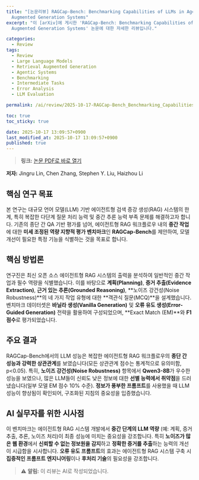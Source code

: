 ```yaml
---
title: "[논문리뷰] RAGCap-Bench: Benchmarking Capabilities of LLMs in Agentic Retrieval
  Augmented Generation Systems"
excerpt: "이 [arXiv]에 게시한 'RAGCap-Bench: Benchmarking Capabilities of LLMs in Agentic Retrieval
  Augmented Generation Systems' 논문에 대한 자세한 리뷰입니다."

categories:
  - Review
tags:
  - Review
  - Large Language Models
  - Retrieval Augmented Generation
  - Agentic Systems
  - Benchmarking
  - Intermediate Tasks
  - Error Analysis
  - LLM Evaluation

permalink: /ai/review/2025-10-17-RAGCap-Bench_Benchmarking_Capabilities_of_LLMs_in_Agentic_Retrieval_Augmented_Generation_Systems/

toc: true
toc_sticky: true

date: 2025-10-17 13:09:57+0900
last_modified_at: 2025-10-17 13:09:57+0900
published: true
---
```

> **링크:** [논문 PDF로 바로 열기](https://arxiv.org/abs/2510.13910)

**저자:** Jingru Lin, Chen Zhang, Stephen Y. Liu, Haizhou Li



## 핵심 연구 목표
본 연구는 대규모 언어 모델(LLM) 기반 에이전트형 검색 증강 생성(RAG) 시스템의 한계, 특히 복잡한 다단계 질문 처리 능력 및 중간 추론 능력 부족 문제를 해결하고자 합니다. 기존의 종단 간 QA 기반 평가를 넘어, 에이전트형 RAG 워크플로우 내의 **중간 작업**에 대한 **미세 조정된 역량 지향적 평가 벤치마크**인 **RAGCap-Bench**를 제안하여, 모델 개선이 필요한 특정 기능을 식별하는 것을 목표로 합니다.

## 핵심 방법론
연구진은 최신 오픈 소스 에이전트형 RAG 시스템의 출력을 분석하여 일반적인 중간 작업과 필수 역량을 식별했습니다. 이를 바탕으로 **계획(Planning)**, **증거 추출(Evidence Extraction)**, **근거 있는 추론(Grounded Reasoning)**, **노이즈 강건성(Noise Robustness)**의 네 가지 작업 유형에 대한 **객관식 질문(MCQ)**을 설계했습니다. 벤치마크 데이터셋은 **바닐라 생성(Vanilla Generation)** 및 **오류 유도 생성(Error-Guided Generation)** 전략을 활용하여 구성되었으며, **Exact Match (EM)**와 **F1 점수**로 평가되었습니다.

## 주요 결과
RAGCap-Bench에서의 LLM 성능은 복잡한 에이전트형 RAG 워크플로우의 **종단 간 성능과 강력한 상관관계**를 보였습니다(모든 상관관계 점수는 통계적으로 유의미함, p<0.05). 특히, **노이즈 강건성(Noise Robustness)** 항목에서 **Qwen3-8B**가 우수한 성능을 보였으나, 많은 LLM들이 신뢰도 낮은 정보에 대한 **선별 능력에서 취약점**을 드러냈습니다(일부 모델 EM 점수 10% 수준). **정보가 풍부한 프롬프트**를 사용했을 때 LLM 성능이 향상됨이 확인되어, 구조화된 지침의 중요성을 입증했습니다.

## AI 실무자를 위한 시사점
이 벤치마크는 에이전트형 RAG 시스템 개발에서 **중간 단계의 LLM 역량** (예: 계획, 증거 추출, 추론, 노이즈 처리)이 최종 성능에 미치는 중요성을 강조합니다. 특히 **노이즈가 많은 웹 환경**에서 **신뢰할 수 없는 정보원을 감지**하고 **정확한 증거를 추출**하는 능력의 개선이 시급함을 시사합니다. **오류 유도 프롬프트**의 효과는 에이전트형 RAG 시스템 구축 시 **집중적인 프롬프트 엔지니어링**이나 **후처리 기술**의 필요성을 강조합니다.

> ⚠️ **알림:** 이 리뷰는 AI로 작성되었습니다.